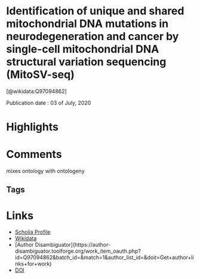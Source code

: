 
Identification of unique and shared mitochondrial DNA mutations in neurodegeneration and cancer by single-cell mitochondrial DNA structural variation sequencing (MitoSV-seq)
=============================================================================================================================================================================
  
  [@wikidata:Q97094862]  
  
Publication date : 03 of July, 2020  

# Highlights

# Comments
mixes ontology with ontologeny
## Tags

# Links
  
 * [Scholia Profile](https://scholia.toolforge.org/work/Q97094862)  
 * [Wikidata](https://www.wikidata.org/wiki/Q97094862)  
 * [Author Disambiguator](https://author-
disambiguator.toolforge.org/work_item_oauth.php?id=Q97094862&batch_id=&match=1&author_list_id=&doit=Get+author+links+for+work)  
 * [DOI](https://doi.org/10.1016/J.EBIOM.2020.102868)  
